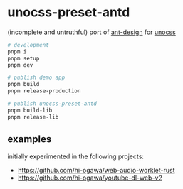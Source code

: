 # unocss-preset-antd

(incomplete and untruthful) port of [ant-design](https://github.com/ant-design/ant-design) for [unocss](https://github.com/unocss/unocss)

```sh
# development
pnpm i
pnpm setup
pnpm dev

# publish demo app
pnpm build
pnpm release-production

# publish unocss-preset-antd
pnpm build-lib
pnpm release-lib
```

## examples

initially experimented in the following projects:

- https://github.com/hi-ogawa/web-audio-worklet-rust
- https://github.com/hi-ogawa/youtube-dl-web-v2
